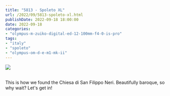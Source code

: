 ```yaml
---
title: "5813 - Spoleto XL"
url: /2022/09/5813-spoleto-xl.html
publishDate: 2022-09-18 18:00:00
date: 2022-09-18
categories:
- "olympus-m-zuiko-digital-ed-12-100mm-f4-0-is-pro"
tags:
- "italy"
- "spoleto"
- "olympus-om-d-e-m1-mk-ii"
---
```

<div class="container">
<div class="center"><a target="_blank" href="https://d25zfm9zpd7gm5.cloudfront.net/1200x1200/2019/20190906_174840_lr.jpg"><img class="webfeedsFeaturedVisual" src="https://d25zfm9zpd7gm5.cloudfront.net/0600x0600/2019/20190906_174840_lr.jpg" /></a></div>
</div>
<br />

This is how we found the Chiesa di San Filippo Neri.
Beautifully baroque, so why wait? Let's get in!
